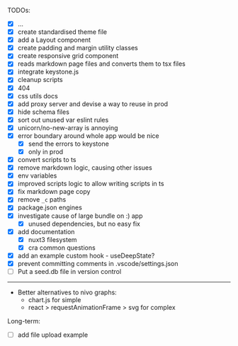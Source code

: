 TODOs:

- [x] ...
- [x] create standardised theme file
- [x] add a Layout component
- [x] create padding and margin utility classes
- [x] create responsive grid component
- [x] reads markdown page files and converts them to tsx files
- [x] integrate keystone.js
- [x] cleanup scripts
- [x] 404
- [x] css utils docs
- [x] add proxy server and devise a way to reuse in prod
- [x] hide schema files
- [x] sort out unused var eslint rules
- [x] unicorn/no-new-array is annoying
- [x] error boundary around whole app would be nice
  - [x] send the errors to keystone
  - [x] only in prod
- [x] convert scripts to ts
- [x] remove markdown logic, causing other issues
- [x] env variables
- [x] improved scripts logic to allow writing scripts in ts
- [x] fix markdown page copy
- [x] remove `_c` paths
- [x] package.json engines
- [x] investigate cause of large bundle on :) app
  - [x] unused dependencies, but no easy fix
- [x] add documentation
  - [x] nuxt3 filesystem
  - [x] cra common questions
- [x] add an example custom hook - useDeepState?
- [x] prevent committing comments in .vscode/settings.json
- [ ] Put a seed.db file in version control

---

- Better alternatives to nivo graphs:
  - chart.js for simple
  - react > requestAnimationFrame > svg for complex

Long-term:

- [ ] add file upload example
